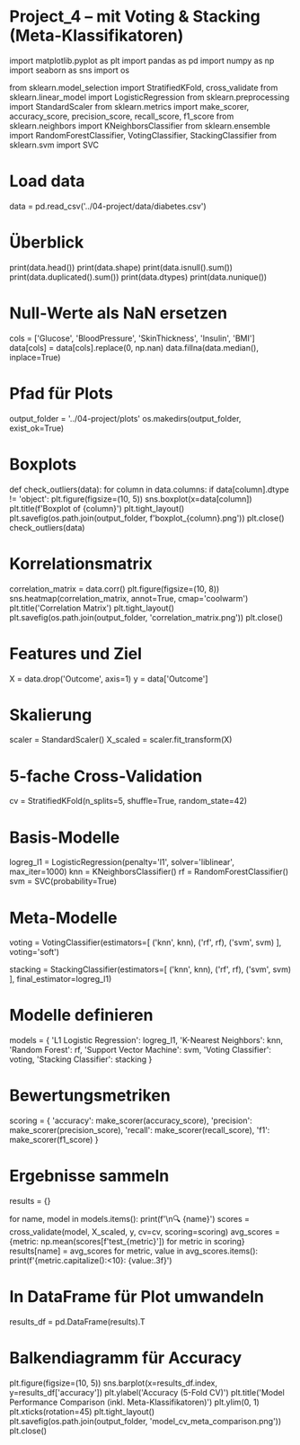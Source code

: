 # Project_4 – mit Voting & Stacking (Meta-Klassifikatoren)
import matplotlib.pyplot as plt
import pandas as pd
import numpy as np
import seaborn as sns
import os

from sklearn.model_selection import StratifiedKFold, cross_validate
from sklearn.linear_model import LogisticRegression
from sklearn.preprocessing import StandardScaler
from sklearn.metrics import make_scorer, accuracy_score, precision_score, recall_score, f1_score
from sklearn.neighbors import KNeighborsClassifier
from sklearn.ensemble import RandomForestClassifier, VotingClassifier, StackingClassifier
from sklearn.svm import SVC

# Load data
data = pd.read_csv('../04-project/data/diabetes.csv')

# Überblick
print(data.head())
print(data.shape)
print(data.isnull().sum())
print(data.duplicated().sum())
print(data.dtypes)
print(data.nunique())

# Null-Werte als NaN ersetzen
cols = ['Glucose', 'BloodPressure', 'SkinThickness', 'Insulin', 'BMI']
data[cols] = data[cols].replace(0, np.nan)
data.fillna(data.median(), inplace=True)

# Pfad für Plots
output_folder = '../04-project/plots'
os.makedirs(output_folder, exist_ok=True)

# Boxplots
def check_outliers(data):
    for column in data.columns:
        if data[column].dtype != 'object':
            plt.figure(figsize=(10, 5))
            sns.boxplot(x=data[column])
            plt.title(f'Boxplot of {column}')
            plt.tight_layout()
            plt.savefig(os.path.join(output_folder, f'boxplot_{column}.png'))
            plt.close()
check_outliers(data)

# Korrelationsmatrix
correlation_matrix = data.corr()
plt.figure(figsize=(10, 8))
sns.heatmap(correlation_matrix, annot=True, cmap='coolwarm')
plt.title('Correlation Matrix')
plt.tight_layout()
plt.savefig(os.path.join(output_folder, 'correlation_matrix.png'))
plt.close()

# Features und Ziel
X = data.drop('Outcome', axis=1)
y = data['Outcome']

# Skalierung
scaler = StandardScaler()
X_scaled = scaler.fit_transform(X)

# 5-fache Cross-Validation
cv = StratifiedKFold(n_splits=5, shuffle=True, random_state=42)

# Basis-Modelle
logreg_l1 = LogisticRegression(penalty='l1', solver='liblinear', max_iter=1000)
knn = KNeighborsClassifier()
rf = RandomForestClassifier()
svm = SVC(probability=True)

# Meta-Modelle
voting = VotingClassifier(estimators=[
    ('knn', knn),
    ('rf', rf),
    ('svm', svm)
], voting='soft')

stacking = StackingClassifier(estimators=[
    ('knn', knn),
    ('rf', rf),
    ('svm', svm)
], final_estimator=logreg_l1)

# Modelle definieren
models = {
    'L1 Logistic Regression': logreg_l1,
    'K-Nearest Neighbors': knn,
    'Random Forest': rf,
    'Support Vector Machine': svm,
    'Voting Classifier': voting,
    'Stacking Classifier': stacking
}

# Bewertungsmetriken
scoring = {
    'accuracy': make_scorer(accuracy_score),
    'precision': make_scorer(precision_score),
    'recall': make_scorer(recall_score),
    'f1': make_scorer(f1_score)
}

# Ergebnisse sammeln
results = {}

for name, model in models.items():
    print(f'\n🔍 {name}')
    scores = cross_validate(model, X_scaled, y, cv=cv, scoring=scoring)
    avg_scores = {metric: np.mean(scores[f'test_{metric}']) for metric in scoring}
    results[name] = avg_scores
    for metric, value in avg_scores.items():
        print(f'{metric.capitalize():<10}: {value:.3f}')

# In DataFrame für Plot umwandeln
results_df = pd.DataFrame(results).T

# Balkendiagramm für Accuracy
plt.figure(figsize=(10, 5))
sns.barplot(x=results_df.index, y=results_df['accuracy'])
plt.ylabel('Accuracy (5-Fold CV)')
plt.title('Model Performance Comparison (inkl. Meta-Klassifikatoren)')
plt.ylim(0, 1)
plt.xticks(rotation=45)
plt.tight_layout()
plt.savefig(os.path.join(output_folder, 'model_cv_meta_comparison.png'))
plt.close()
